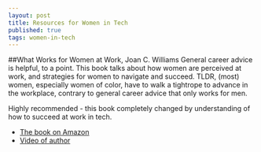```yaml
---
layout: post
title: Resources for Women in Tech
published: true
tags: women-in-tech
---
```

##What Works for Women at Work, Joan C. Williams
General career advice is helpful, to a point. This book talks about how
women are perceived at work, and strategies for women to navigate and
succeed. TLDR, (most) women, especially women of color, have to walk a
tightrope to advance in the workplace, contrary to general career advice
that only works for men.

Highly recommended - this book completely changed by understanding of how
to succeed at work in tech.

* [The book on Amazon](https://www.amazon.com/What-Works-Women-Work-Patterns/dp/1479835455/ref=tmm_hrd_title_0?ie=UTF8&qid=1390432018&sr=8-2)
* [Video of author](https://womensleadership.stanford.edu/whatworks)


